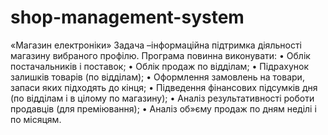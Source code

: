 # shop-management-system

«Магазин електроніки»
Задача –інформаційна підтримка діяльності магазину вибраного профілю.  Програма повинна виконувати:
•	Облік постачальників і поставок;
•	Облік продаж по відділам;
•	Підрахунок залишків товарів (по відділам);
•	Оформлення замовлень на товари, запаси яких підходять до кінця;
•	Підведення фінансових підсумків дня (по відділам і в цілому по магазину);
•	Аналіз результативності роботи  продавців (для преміювання);
•	Аналіз об»єму продаж по дням неділі і по місяцям.
